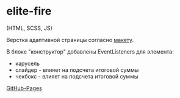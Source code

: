 # elite-fire

(HTML, SCSS, JS)

Верстка адаптивной страницы согласно [макету](app/layout/).

В блоке "конструктор" добавлены EventListeners для элемента:
- карусель
- слайдер - влияет на подсчета итоговой суммы
- чекбокс  - влияет на подсчета итоговой суммы

[GitHub-Pages](https://safym.github.io/elite-fire/)
